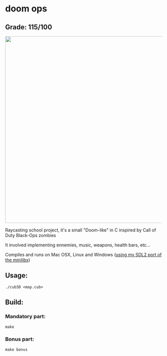 
# doom ops

## Grade: 115/100

<img src="https://media3.giphy.com/media/E73ie2IbznZ72XngSH/giphy.gif" width="800" height="600" />

Raycasting school project, it's a small "Doom-like" in C inspired by Call of Duty Black-Ops zombies

It involved implementing ennemies, music, weapons, health bars, etc...

Compiles and runs on Mac OSX, Linux and Windows ([using my SDL2 port of the minilibx](https://github.com/Dirty-No/minilibx_windows))

## Usage:
    ./cub3D <map.cub>

## Build:

### Mandatory part:

    make
### Bonus part:

    make bonus

